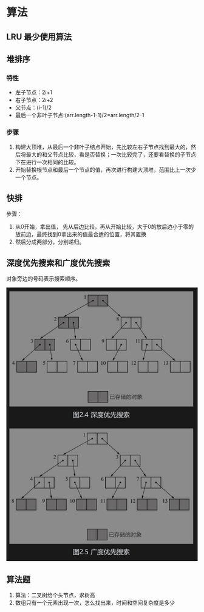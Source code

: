 # 算法

## LRU 最少使用算法

## 堆排序
### 特性
- 左子节点：2i+1
- 右子节点：2i+2
- 父节点：(i-1)/2
- 最后一个非叶子节点:(arr.length-1-1)/2=arr.length/2-1

### 步骤
1. 构建大顶堆，从最后一个非叶子结点开始，先比较左右子节点找到最大的，然后将最大的和父节点比较，看是否替换；一次比较完了，还要看替换的子节点下在进行一次相同的比较。
2. 开始替换根节点和最后一个节点的值，再次进行构建大顶堆，范围比上一次少一个节点。

## 快排
步骤：
1. 从0开始，拿出值， 先从后边比较，再从开始比较，大于0的放后边小于零的放前边，最终找到0拿出来的值最合适的位置，将其置换
2. 然后分成两部分，分别递归。

## 深度优先搜索和广度优先搜索

对象旁边的号码表示搜索顺序。

![image-20211102174743175](../ImgSource/image-20211102174743175.png)

## 算法题

1. 算法：二叉树给个头节点，求树高
2. 数组只有一个元素出现一次，怎么找出来，时间和空间复杂度是多少

